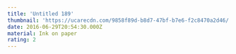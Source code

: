 ```yaml
---
title: 'Untitled 189'
thumbnail: 'https://ucarecdn.com/9858f89d-b8d7-47bf-b7e6-f2c8470a2d46/'
date: 2016-06-29T20:54:30.000Z
material: Ink on paper
rating: 2
---
```

